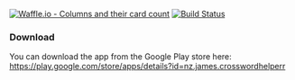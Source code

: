[![Waffle.io - Columns and their card count](https://badge.waffle.io/CCninja86/CrosswordHelper.png?columns=all)](https://waffle.io/CCninja86/CrosswordHelper?utm_source=badge) [![Build Status](https://travis-ci.org/CCninja86/CrosswordHelper.svg?branch=master)](https://travis-ci.org/CCninja86/CrosswordHelper)
### Download

You can download the app from the Google Play store here: https://play.google.com/store/apps/details?id=nz.james.crosswordhelperr
